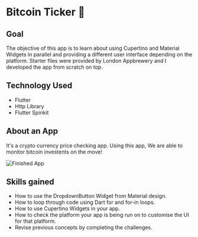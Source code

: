 

# Bitcoin Ticker 🤑

## Goal

The objective of this app is to learn about using Cupertino and Material Widgets in parallel and providing a different user interface depending on the platform. Starter files were provided by London Appbrewery and I developed the app from scratch on top.

## Technology Used
- Flutter
- Http Library
- Flutter Spinkit

## About an App

It's a crypto currency price checking app. Using this app, We are able to monitor  bitcoin investents on the move!

![Finished App](https://github.com/londonappbrewery/Images/blob/master/bitcoin-flutter-demo.gif)

## Skills gained

- How to use the DropdownButton Widget from Material design.
- How to loop through code using Dart for and for-in loops.
- How to use Cupertino Widgets in your app.
- How to check the platform your app is being run on to customise the UI for that platform.
- Revise previous concepts by completing the challenges.


